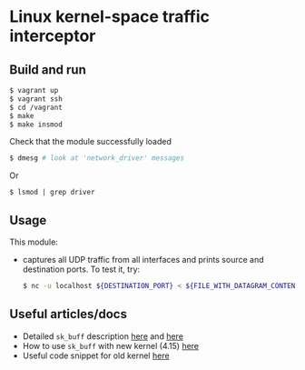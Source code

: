 # Linux kernel-space traffic interceptor

## Build and run

```sh
$ vagrant up
$ vagrant ssh
$ cd /vagrant
$ make
$ make insmod
```

Check that the module successfully loaded

```sh
$ dmesg # look at 'network_driver' messages
```

Or

```
$ lsmod | grep driver
```

## Usage

This module:
- captures all UDP traffic from all interfaces and prints source and destination ports. To test it, try:
  ```sh
  $ nc -u localhost ${DESTINATION_PORT} < ${FILE_WITH_DATAGRAM_CONTENT} 
  ```

## Useful articles/docs

- Detailed `sk_buff` description [here](http://vger.kernel.org/~davem/skb_data.html) and [here]( http://vger.kernel.org/~davem/skb.html)
- How to use `sk_buff` with new kernel (4.15) [here](https://www.paulkiddie.com/2009/11/creating-a-netfilter-kernel-module-which-filters-udp-packets/)
- Useful code snippet for old kernel [here](https://anukulverma.wordpress.com/2016/11/01/network-packet-capturing-for-linux-kernel-module/)